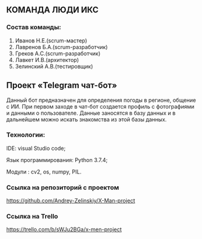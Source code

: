 ## КОМАНДА ЛЮДИ ИКС
### Состав команды:
1.	Иванов Н.Е.(scrum-мастер)
2.	Лавренов Б.А.(scrum-разработчик)
3.	Греков А.С.(scrum-разработчик)
4.	Лавкет И.В.(архитектор)
5.	Зелинский А.В.(тестировщик)

## Проект «Telegram чат-бот» 
Данный бот предназначен для определения погоды в регионе, общение с ИИ. При первом заходе в чат-бот создается профиль с фотографиями и данными о пользователе. Данные заносятся в базу данных и в дальнейшем можно искать знакомства из этой базы данных.
### Технологии:
IDE: visual Studio code;

Язык программирования: Python 3.7.4;

Модули : cv2, os, numpy, PIL.

### Ссылка на репозиторий с проектом
https://github.com/Andrey-Zelinskiy/X-Man-project

### Ссылка на Trello
https://trello.com/b/sWJu2BGa/x-men-project
